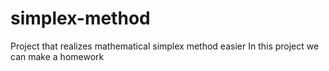 # simplex-method
Project that realizes mathematical simplex method easier
In this project we can make a homework 

